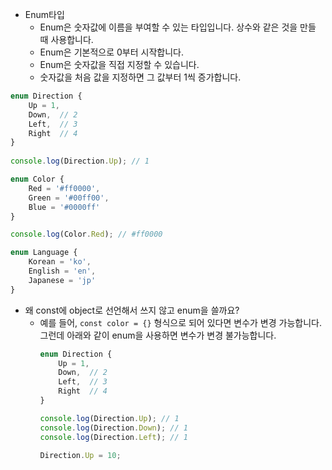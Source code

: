 * Enum타입
    * Enum은 숫자값에 이름을 부여할 수 있는 타입입니다. 상수와 같은 것을 만들 때 사용합니다.
    * Enum은 기본적으로 0부터 시작합니다.
    * Enum은 숫자값을 직접 지정할 수 있습니다.
    * 숫자값을 처음 값을 지정하면 그 값부터 1씩 증가합니다.

```typescript
enum Direction {
    Up = 1,
    Down,  // 2
    Left,  // 3
    Right  // 4
}
 
console.log(Direction.Up); // 1
```


```typescript
enum Color {
    Red = '#ff0000',
    Green = '#00ff00',
    Blue = '#0000ff'
}

console.log(Color.Red); // #ff0000
```


```typescript
enum Language {
    Korean = 'ko',
    English = 'en',
    Japanese = 'jp'
}
```

* 왜 const에 object로 선언해서 쓰지 않고 enum을 쓸까요?
    * 예를 들어, `const color = {}` 형식으로 되어 있다면 변수가 변경 가능합니다. 그런데 아래와 같이 enum을 사용하면 변수가 변경 불가능합니다.
        ```ts
        enum Direction {
            Up = 1,
            Down,  // 2
            Left,  // 3
            Right  // 4
        }
        
        console.log(Direction.Up); // 1
        console.log(Direction.Down); // 1
        console.log(Direction.Left); // 1

        Direction.Up = 10;
        ```    